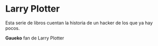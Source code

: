 # Larry Plotter

Esta serie de libros cuentan la historia de un hacker de los que ya hay pocos.

**Gaueko** fan de Larry Plotter